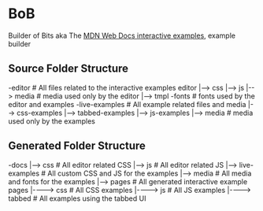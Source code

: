 # BoB

Builder of Bits aka The [MDN Web Docs interactive examples](https://github.com/mdn/interactive-examples), example builder

## Source Folder Structure

-editor # All files related to the interactive examples editor
|--> css
|--> js
|--> media # media used only by the editor
|--> tmpl
-fonts # fonts used by the editor and examples
-live-examples # All example related files and media
|--> css-examples
|--> tabbed-examples
|--> js-examples
|--> media # media used only by the examples

## Generated Folder Structure

-docs
|--> css # All editor related CSS
|--> js # All editor related JS
|--> live-examples # All custom CSS and JS for the examples
|--> media # All media and fonts for the examples
|--> pages # All generated interactive example pages
|----> css # All CSS examples
|----> js # All JS examples
|----> tabbed # All examples using the tabbed UI
